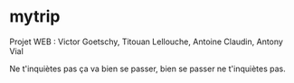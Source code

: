# __mytrip__
Projet WEB : Victor Goetschy, Titouan Lellouche, Antoine Claudin, Antony Vial

Ne t'inquiètes pas ça va bien se passer, bien se passer ne t'inquiètes pas.
